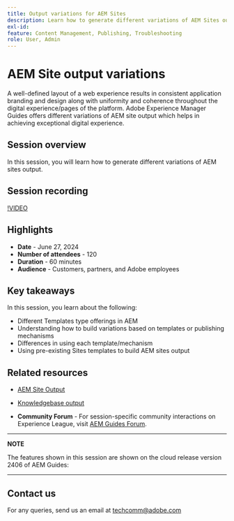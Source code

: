 ```yaml
---
title: Output variations for AEM Sites
description: Learn how to generate different variations of AEM Sites output from AEM Guides
exl-id:
feature: Content Management, Publishing, Troubleshooting
role: User, Admin
---
```


# AEM Site output variations

A well-defined layout of a web experience results in consistent application branding
and design along with uniformity and coherence throughout the digital
experience/pages of the platform.
Adobe Experience Manager Guides offers different variations of AEM site output which helps in achieving exceptional digital experience.

## Session overview

In this session, you will learn how to generate different variations of AEM sites output.

## Session recording

[!VIDEO](https://video.tv.adobe.com/v/3430649/)

## Highlights

- **Date** - June 27, 2024
- **Number of attendees** - 120
- **Duration** - 60 minutes
- **Audience** - Customers, partners, and Adobe employees

## Key takeaways

In this session, you learn about the following:

- Different Templates type offerings in AEM
- Understanding how to build variations based on templates or publishing mechanisms
- Differences in using each template/mechanism
- Using pre-existing Sites templates to build AEM sites output

## Related resources

- [AEM Site Output](https://experienceleague.adobe.com/en/docs/experience-manager-guides/using/user-guide/output-gen/output-presets-aemg/generate-output-aem-site#:~:text=To%20open%20output%20presets%20for,configurations%2C%20and%20then%20click%20Save.)

- [Knowledgebase output](https://experienceleague.adobe.com/en/docs/experience-manager-guides/using/user-guide/output-gen/output-presets-aemg/generate-output-knowledge-base)

- **Community Forum** - For session-specific community interactions on Experience League, visit [AEM Guides Forum](https://experienceleaguecommunities.adobe.com/t5/experience-manager-guides/bd-p/xml-documentation-discussions).

---

**NOTE**

The features shown in this session are shown on the cloud release version 2406 of AEM Guides:

---

## Contact us

For any queries, send us an email at <techcomm@adobe.com>
